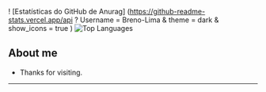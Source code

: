 ! [Estatísticas do GitHub de Anurag] (https://github-readme-stats.vercel.app/api ? Username = Breno-Lima & theme = dark & ​​show_icons = true )
![Top Languages](https://github-readme-stats.vercel.app/api/top-langs/?username=Breno-Lima&layout=compact&langs_count=10)

## About me



- Thanks for visiting.


----------------------------------------------------------------------------------



